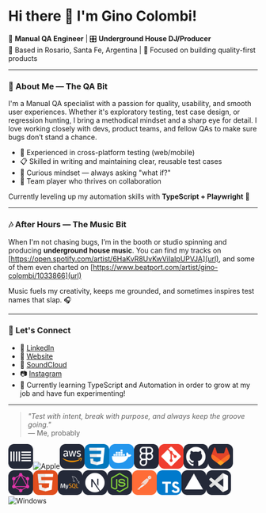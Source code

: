 # Hi there 👋 I'm Gino Colombi!

🎯 **Manual QA Engineer** | 🎛️ **Underground House DJ/Producer**  
📍 Based in Rosario, Santa Fe, Argentina | 💼 Focused on building quality-first products

---

### 🧪 About Me — The QA Bit

I'm a Manual QA specialist with a passion for quality, usability, and smooth user experiences. Whether it's exploratory testing, test case design, or regression hunting, I bring a methodical mindset and a sharp eye for detail. I love working closely with devs, product teams, and fellow QAs to make sure bugs don’t stand a chance.

- 🐞 Experienced in cross-platform testing (web/mobile)
- 📋 Skilled in writing and maintaining clear, reusable test cases
- 🧠 Curious mindset — always asking "what if?"
- 🤝 Team player who thrives on collaboration

Currently leveling up my automation skills with **TypeScript + Playwright** 🚀

---

### 🎶 After Hours — The Music Bit

When I'm not chasing bugs, I’m in the booth or studio spinning and producing **underground house music**. You can find my tracks on [https://open.spotify.com/artist/6HaKvR8UvKwViIaIpUPVJA](url), and some of them even charted on [https://www.beatport.com/artist/gino-colombi/1033866](url)

Music fuels my creativity, keeps me grounded, and sometimes inspires test names that slap. 🎧

---

### 💬 Let's Connect

- 💼 [LinkedIn](https://www.linkedin.com/in/ginocolombi/)
- 📂 [Website](https://www.beatport.com/artist/gino-colombi/1033866)
- 🎵 [SoundCloud](http://soundcloud.com/GinoColombi)
- 📷 [Instagram](https://instagram.com/gino.colombi)
- 🐙 Currently learning TypeScript and Automation in order to grow at my job and have fun experimenting!

---

> _"Test with intent, break with purpose, and always keep the groove going."_  
> — Me, probably

<img src="https://raw.githubusercontent.com/tandpfun/skill-icons/65dea6c4eaca7da319e552c09f4cf5a9a8dab2c8/icons/Ableton-Dark.svg" alt="Ableton" title="Ableton" width="50" height="50"/><img src="https://raw.githubusercontent.com/tandpfun/skill-icons/65dea6c4eaca7da319e552c09f4cf5a9a8dab2c8/icons/Apple-Dark.svg" alt="Apple" title="Apple" width="50" height="50"/><img src="https://raw.githubusercontent.com/tandpfun/skill-icons/65dea6c4eaca7da319e552c09f4cf5a9a8dab2c8/icons/AWS-Dark.svg" alt="AWS" title="AWS" width="50" height="50"/><img src="https://raw.githubusercontent.com/tandpfun/skill-icons/65dea6c4eaca7da319e552c09f4cf5a9a8dab2c8/icons/CSS.svg" alt="CSS" title="CSS" width="50" height="50"/><img src="https://raw.githubusercontent.com/tandpfun/skill-icons/65dea6c4eaca7da319e552c09f4cf5a9a8dab2c8/icons/Docker.svg" alt="Docker" title="Docker" width="50" height="50"/><img src="https://raw.githubusercontent.com/tandpfun/skill-icons/65dea6c4eaca7da319e552c09f4cf5a9a8dab2c8/icons/Figma-Dark.svg" alt="Figma" title="Figma" width="50" height="50"/><img src="https://raw.githubusercontent.com/tandpfun/skill-icons/65dea6c4eaca7da319e552c09f4cf5a9a8dab2c8/icons/Git.svg" alt="Git" title="Git" width="50" height="50"/><img src="https://raw.githubusercontent.com/tandpfun/skill-icons/65dea6c4eaca7da319e552c09f4cf5a9a8dab2c8/icons/Github-Dark.svg" alt="Github" title="Github" width="50" height="50"/><img src="https://raw.githubusercontent.com/tandpfun/skill-icons/65dea6c4eaca7da319e552c09f4cf5a9a8dab2c8/icons/GitLab-Dark.svg" alt="GitLab" title="GitLab" width="50" height="50"/><img src="https://raw.githubusercontent.com/tandpfun/skill-icons/65dea6c4eaca7da319e552c09f4cf5a9a8dab2c8/icons/GraphQL-Dark.svg" alt="GraphQL" title="GraphQL" width="50" height="50"/><img src="https://raw.githubusercontent.com/tandpfun/skill-icons/65dea6c4eaca7da319e552c09f4cf5a9a8dab2c8/icons/HTML.svg" alt="HTML" title="HTML" width="50" height="50"/><img src="https://raw.githubusercontent.com/tandpfun/skill-icons/65dea6c4eaca7da319e552c09f4cf5a9a8dab2c8/icons/MySQL-Dark.svg" alt="MySQL" title="MySQL" width="50" height="50"/><img src="https://raw.githubusercontent.com/tandpfun/skill-icons/65dea6c4eaca7da319e552c09f4cf5a9a8dab2c8/icons/NextJS-Dark.svg" alt="NextJS" title="NextJS" width="50" height="50"/><img src="https://raw.githubusercontent.com/tandpfun/skill-icons/65dea6c4eaca7da319e552c09f4cf5a9a8dab2c8/icons/NodeJS-Dark.svg" alt="NodeJS" title="NodeJS" width="50" height="50"/><img src="https://raw.githubusercontent.com/tandpfun/skill-icons/65dea6c4eaca7da319e552c09f4cf5a9a8dab2c8/icons/Postman.svg" alt="Postman" title="Postman" width="50" height="50"/><img src="https://raw.githubusercontent.com/tandpfun/skill-icons/65dea6c4eaca7da319e552c09f4cf5a9a8dab2c8/icons/TypeScript.svg" alt="TypeScript" title="TypeScript" width="50" height="50"/><img src="https://raw.githubusercontent.com/tandpfun/skill-icons/65dea6c4eaca7da319e552c09f4cf5a9a8dab2c8/icons/Vercel-Dark.svg" alt="Vercel" title="Vercel" width="50" height="50"/><img src="https://raw.githubusercontent.com/tandpfun/skill-icons/65dea6c4eaca7da319e552c09f4cf5a9a8dab2c8/icons/VSCode-Dark.svg" alt="VSCode" title="VSCode" width="50" height="50"/><img src="https://raw.githubusercontent.com/tandpfun/skill-icons/65dea6c4eaca7da319e552c09f4cf5a9a8dab2c8/icons/Windows-Dark.svg" alt="Windows" title="Windows" width="50" height="50"/>
